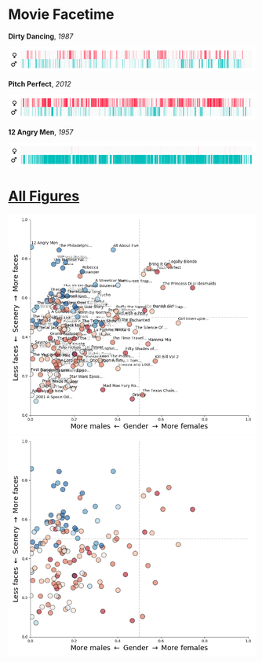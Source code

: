 # Movie Facetime

**Dirty Dancing**, _1987_

![](figures/Dirty.Dancing.1987.BDRip.x264-DJ.mkv.png)


**Pitch Perfect**, _2012_

![](figures/Pitch.Perfect.2012.BluRay.720p.H264.mp4.png)

**12 Angry Men**, _1957_

![](figures/12.Angry.Men.1957.DVDRip.x264-DJ.mkv.png)

# [All Figures](docs/gallery_figures.md)

![](docs/figures/ratio_plot_titles.png)
![](docs/figures/ratio_plot_years.png)



